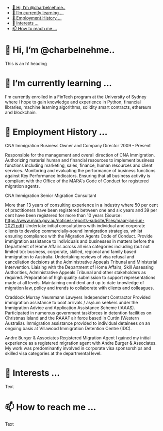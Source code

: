 

- [👋 Hi, I’m @charbelnehme..](#-hi-im-charbelnehme)
- [🌱 I’m currently learning ...](#-im-currently-learning-)
- [💞️ Employment History ...](#️-employment-history-)
- [💞️ Interests ...](#️-interests-)
- [📫 How to reach me ...](#-how-to-reach-me-)


# 👋 Hi, I’m @charbelnehme..

This is an h1 heading

# 🌱 I’m currently learning ...

I'm currently enrolled in a FinTech program at the University of Sydney where I hope to gain knowledge and experience in Python, financial libraries, machine learning algorithms, solidity smart contracts, ethereum and blockchain. 
 
# 💞️ Employment History ...

CNA Immigration 
Business Owner and Company Director 
2009 - Present 

Responsible for the management and overall direction of CNA Immigration. 
Authorizing material human and financial resources to implement business functions including marketing, sales, finance, human resources and client services. Monitoring and evaluating the performance of business functions against Key Performance Indicators. 
Ensuring that all business activity is compliant with the Office of the MARA's Code of Conduct for registered migration agents.

CNA Immigration
Senior Migration Consultant 

More than 13 years of consulting experience in a industry where 50 per cent of practitioners have been registered between one and six years and 39 per cent have been registered for more than 10 years (Source:  https://www.mara.gov.au/notices-reports-subsite/Files/maar-jan-jun-2021.pdf) 
Undertake initial consultations with individual and corporate clients to develop commercially-sound immigration strategies, whilst ensuring compliance with the Migration Agents Code of Conduct. 
Provide immigration assistance to individuals and businesses in matters before the Department of Home Affairs across all visa categories including (but not limited to): business, corporate, skilled, regional and family based immigration to Australia. 
Undertaking reviews of visa refusal and cancellation decisions at the Administrative Appeals Tribunal and Ministerial Intervention. 
Liaising with the Department of Home Affairs, Skill Assessing Authorities, Administrative Appeals Tribunal and other stakeholders as required. 
Preparation of high quality submission to support representations made at all levels.
Maintaining confident and up to date knowledge of migration law, policy and trends to collaborate with clients and colleagues. 

Craddock Murray Neummann Lawyers
Independent Contractor 
Provided immigration assistance to boat arrivals / asylum seekers under the Immigration Advice and Application Assistance Scheme (IAAAS). 
Participated in numerous government taskforces in detention facilities on Christmas Island and the RAAAF air force based in Curtin (Western Australia).
Immigration assistance provided to individual detainees on an ongoing basis at Villawood Immigration Detention Centre (IDC). 

Andre Burger & Associates 
Registered Migration Agent 
I gained my initial experience as a registered migration agent with Andre Burger & Associates. My work was predominantly involved in corporate visa sponsorships and skilled visa categories at the departmental level.

# 💞️ Interests ...

Text

# 📫 How to reach me ...

Text 

<!---
charbelnehme/charbelnehme is a ✨ special ✨ repository because its `README.md` (this file) appears on your GitHub profile.
You can click the Preview link to take a look at your changes.
--->
